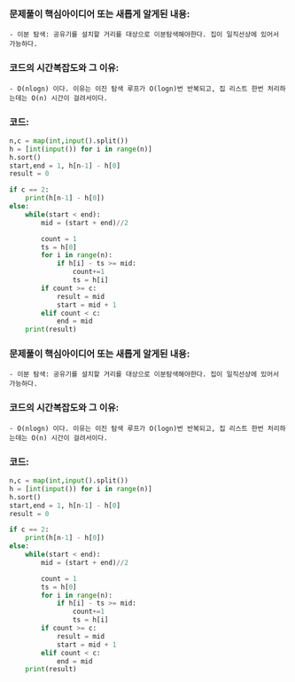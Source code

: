 ### 문제풀이 핵심아이디어 또는 새롭게 알게된 내용: 
    - 이분 탐색: 공유기를 설치할 거리를 대상으로 이분탐색해야한다. 집이 일직선상에 있어서 가능하다.
    
### 코드의 시간복잡도와 그 이유:
    - O(nlogn) 이다. 이유는 이진 탐색 루프가 O(logn)번 반복되고, 집 리스트 한번 처리하는데는 O(n) 시간이 걸려서이다.


### 코드:
```python
n,c = map(int,input().split())
h = [int(input()) for i in range(n)]
h.sort()
start,end = 1, h[n-1] - h[0]
result = 0

if c == 2:
    print(h[n-1] - h[0])
else:
    while(start < end):
        mid = (start + end)//2

        count = 1
        ts = h[0]
        for i in range(n):
            if h[i] - ts >= mid:
                count+=1
                ts = h[i]
        if count >= c:
            result = mid
            start = mid + 1
        elif count < c:
            end = mid
    print(result)
```
### 문제풀이 핵심아이디어 또는 새롭게 알게된 내용: 
    - 이분 탐색: 공유기를 설치할 거리를 대상으로 이분탐색해야한다. 집이 일직선상에 있어서 가능하다.
    
### 코드의 시간복잡도와 그 이유:
    - O(nlogn) 이다. 이유는 이진 탐색 루프가 O(logn)번 반복되고, 집 리스트 한번 처리하는데는 O(n) 시간이 걸려서이다.


### 코드:
```python
n,c = map(int,input().split())
h = [int(input()) for i in range(n)]
h.sort()
start,end = 1, h[n-1] - h[0]
result = 0

if c == 2:
    print(h[n-1] - h[0])
else:
    while(start < end):
        mid = (start + end)//2

        count = 1
        ts = h[0]
        for i in range(n):
            if h[i] - ts >= mid:
                count+=1
                ts = h[i]
        if count >= c:
            result = mid
            start = mid + 1
        elif count < c:
            end = mid
    print(result)
```
